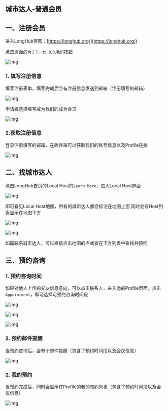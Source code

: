 ## 城市达人-普通会员

## 一、注册会员

进入LongHub官网：[https://longhub.org/](https://longhub.org/)

点击页面的`为了下一代 加入我们`按钮

![img](../assets/0.png)

### 1. 填写注册信息

填写注册表单，填写完成后会有注册信息发送到邮箱（注册填写的邮箱）

![img](../assets/1.png)

申请者选择填写成为我们的成为会员

![img](../assets/23.png)

### 2.获取注册信息

登录注册填写的邮箱，在收件箱可以获取我们的账号信息以及Profile链接

![img](../assets/48.png)

## 二、找城市达人

点击LongHub首页的Local Host的`Learn More`，进入Local Host界面

![img](../assets/102.png)

即可看见Local Host地图，所有的城市达人都会标注在地图上面
同时会有Host列表显示在地图下方

![img](../assets/103.png)

![img](../assets/104.png)

如需联系城市达人，可以直接点击地图的点或者在下方列表中查找并预约

## 三、预约咨询

### 1. 预约咨询时间

如果对他人上传的交友信息意向，可以点击联系人，进入他的Profile页面，点击`Appointment`，即可选择可预约咨询时间段

![img](../assets/92.png)

![img](../assets/93.png)

![img](../assets/94.png)

### 2. 预约邮件提醒

当预约咨询后，会有个邮件提醒（包含了预约时间段以及会议信息）

![img](../assets/95.png)

### 2. 我的预约

当预约完成后，同时会显示在Profile的我的预约列表（包含了预约时间段以及会议信息）

![img](../assets/96.png)
